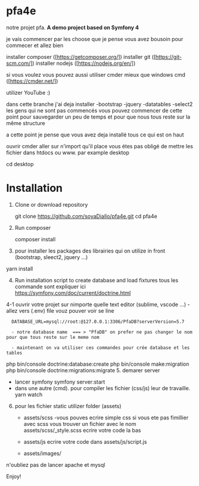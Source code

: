 # pfa4e
notre projet pfa.
**A demo project based on Symfony 4**

je vais commencer par les choose que je pense vous avez bousoin pour commecer et allez bien

installer composer ([https://getcomposer.org/])
installer git ([https://git-scm.com/])
installer nodejs ([https://nodejs.org/en/])

si vous voulez vous pouvez aussi utiliser cmder
mieux que windows cmd
([https://cmder.net/])

utilizer YouTube :)

dans cette branche j'ai deja installer -bootstrap -jquery -datatables -select2
les gens qui ne sont pas commencés
vous pouvez commencer de cette point pour sauvegarder un peu de temps et pour que nous tous reste sur la même structure

a cette point je pense que vous avez deja installé tous ce qui est on haut

ouvrir cmder 
aller sur n'import qu'il place
vous étes pas obligé de mettre les fichier dans htdocs ou www.
par example desktop 

cd desktop

Installation
========================

1. Clone or download repository

    git clone https://github.com/soyaDiallo/pfa4e.git
    cd pfa4e
    
2. Run composer

	composer install
  
3. pour installer les packages des librairies qui on utilize in front (bootstrap, sleect2, jquery ...)

  yarn install

4. Run installation script to create database and load fixtures
  tous les commande sont expliquer ici
  https://symfony.com/doc/current/doctrine.html

  4-1 ouvrir votre projet sur nimporte quelle text editor (sublime, vscode ...)
      - allez vers (.env) file vouz pouver voir se line

      DATABASE_URL=mysql://root:@127.0.0.1:3306/PfaDB?serverVersion=5.7

      - notre database name  === > "PfaDB" on prefer ne pas changer le nom pour que tous reste sur le meme nom
      
      - maintenant on va utiliser ces commandes pour crée database et les tables
      
   php bin/console doctrine:database:create
   php bin/console make:migration
	 php bin/console doctrine:migrations:migrate 
5.  demarer server
  - lancer symfony
    symfony server:start
  - dans une autre (cmd). pour compiler les fichier (css/js) leur de travaille.
    yarn watch
    
6. pour les fichier static utilizer folder (assets)
    - assets/scss -vous pouves ecrire simple css si vous ete pas fimillier avec scss
      vous trouver un fichier avec le nom assets/scss/_style.scss
      ecrire votre code la bas
      
    - assets/js
      ecrire votre code dans assets/js/script.js
    - assets/images/
    
 
n'oubliez pas de lancer apache et mysql

Enjoy!
